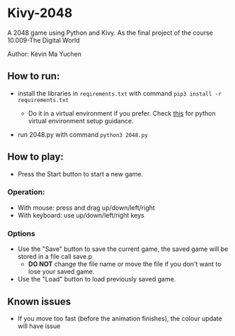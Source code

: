 # Kivy-2048
A 2048 game using Python and Kivy. As the final project of the course 10.009-The Digital World

Author: Kevin Ma Yuchen

## How to run:
- install the libraries in `reqirements.txt` with command `pip3 install -r requirements.txt`
    - Do it in a virtual environment if you prefer. Check [this](https://github.com/Kevinskwk/Misc/blob/master/Python/Packages_and_Environments.md) for python virtual environment setup guidance.

- run 2048.py with command `python3 2048.py`

## How to play:

- Press the Start button to start a new game.

### Operation:
- With mouse: press and drag up/down/left/right
- With keyboard: use up/down/left/right keys

### Options
- Use the "Save" button to save the current game, the saved game will be stored in a file call save.p
    - **DO NOT** change the file name or move the file if you don't want to lose your saved game.
- Use the "Load" button to load previously saved game.

## Known issues
- If you move too fast (before the animation finishes), the colour update will have issue